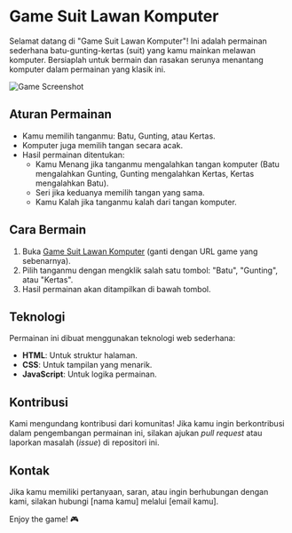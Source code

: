 # Game Suit Lawan Komputer

Selamat datang di "Game Suit Lawan Komputer"! Ini adalah permainan sederhana batu-gunting-kertas (suit) yang kamu mainkan melawan komputer. Bersiaplah untuk bermain dan rasakan serunya menantang komputer dalam permainan yang klasik ini.

![Game Screenshot](screenshot.png)

## Aturan Permainan

- Kamu memilih tanganmu: Batu, Gunting, atau Kertas.
- Komputer juga memilih tangan secara acak.
- Hasil permainan ditentukan:
  - Kamu Menang jika tanganmu mengalahkan tangan komputer (Batu mengalahkan Gunting, Gunting mengalahkan Kertas, Kertas mengalahkan Batu).
  - Seri jika keduanya memilih tangan yang sama.
  - Kamu Kalah jika tanganmu kalah dari tangan komputer.

## Cara Bermain

1. Buka [Game Suit Lawan Komputer](https://example.com/game-suit-lawan-komputer) (ganti dengan URL game yang sebenarnya).
2. Pilih tanganmu dengan mengklik salah satu tombol: "Batu", "Gunting", atau "Kertas".
3. Hasil permainan akan ditampilkan di bawah tombol.

## Teknologi

Permainan ini dibuat menggunakan teknologi web sederhana:

- **HTML**: Untuk struktur halaman.
- **CSS**: Untuk tampilan yang menarik.
- **JavaScript**: Untuk logika permainan.

## Kontribusi

Kami mengundang kontribusi dari komunitas! Jika kamu ingin berkontribusi dalam pengembangan permainan ini, silakan ajukan *pull request* atau laporkan masalah (*issue*) di repositori ini.

## Kontak

Jika kamu memiliki pertanyaan, saran, atau ingin berhubungan dengan kami, silakan hubungi [nama kamu] melalui [email kamu].

Enjoy the game! 🎮
